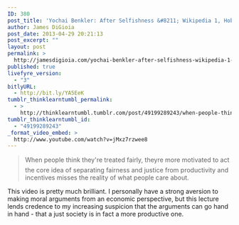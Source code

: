 ```yaml
---
ID: 380
post_title: 'Yochai Benkler: After Selfishness &#8211; Wikipedia 1, Hobbes 0 at Half Time'
author: James DiGioia
post_date: 2013-04-29 20:21:13
post_excerpt: ""
layout: post
permalink: >
  http://jamesdigioia.com/yochai-benkler-after-selfishness-wikipedia-1-hobbes-0-at-half-time/
published: true
livefyre_version:
  - "3"
bitlyURL:
  - http://bit.ly/YA5EeK
tumblr_thinklearntumbl_permalink:
  - >
    http://thinklearntumbl.tumblr.com/post/49199289243/when-people-think-theyre-treated-fairly-theyre
tumblr_thinklearntumbl_id:
  - "49199289243"
_format_video_embed: >
  http://www.youtube.com/watch?v=jMxz7rzwee8
---
```

> When people think they're treated fairly, theyre more motivated to act the core idea of separating fairness and justice from productivity and incentives misses the reality of what people care about.

This video is pretty much brilliant. I personally have a strong aversion to making moral arguments from an economic perspective, but this lecture lends credence to my increasing suspicion that the arguments can go hand in hand - that a just society is in fact a more productive one.